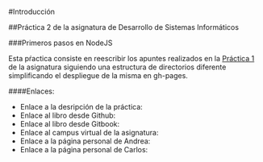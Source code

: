 #Introducción

##Práctica 2 de la asignatura de Desarrollo de Sistemas Informáticos

###Primeros pasos en NodeJS

Esta pŕactica consiste en reescribir los apuntes realizados en la [Práctica 1](http://alu0100826999.gitbooks.io/book-carlos-andrea/content) de la asignatura siguiendo una estructura de directorios diferente simplificando el despliegue de la misma en gh-pages.

####Enlaces:

* Enlace a la desripción de la práctica:
* Enlace al libro desde Github:
* Enlace al libro desde Gitbook:
* Enlace al campus virtual de la asignatura:
* Enlace a la página personal de Andrea:
* Enlace a la página personal de Carlos: